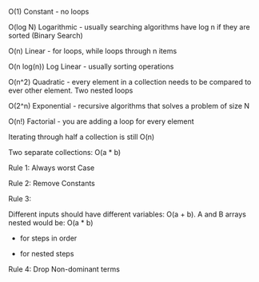 O(1) Constant - no loops

O(log N) Logarithmic - usually searching algorithms have log n if they are sorted (Binary Search)

O(n) Linear - for loops, while loops through n items

O(n log(n)) Log Linear - usually sorting operations

O(n^2) Quadratic - every element in a collection needs to be compared to ever other element. Two nested loops

O(2^n) Exponential - recursive algorithms that solves a problem of size N

O(n!) Factorial - you are adding a loop for every element

Iterating through half a collection is still O(n)

Two separate collections: O(a * b)

Rule 1: Always worst Case

Rule 2: Remove Constants

Rule 3:

Different inputs should have different variables: O(a + b).
A and B arrays nested would be: O(a * b)

+ for steps in order

* for nested steps

Rule 4: Drop Non-dominant terms